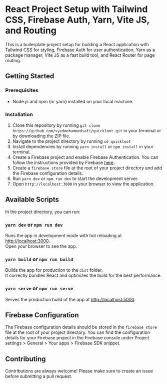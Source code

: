 # React Project Setup with Tailwind CSS, Firebase Auth, Yarn, Vite JS, and Routing

This is a boilerplate project setup for building a React application with Tailwind CSS for styling, Firebase Auth for user authentication, Yarn as a package manager, Vite JS as a fast build tool, and React Router for page routing. 

## Getting Started

### Prerequisites
- Node.js and npm (or yarn) installed on your local machine.

### Installation
1. Clone this repository by running `git clone https://github.com/syedmohammedsafi/quickloot.git` in your terminal or by downloading the ZIP file.
2. Navigate to the project directory by running `cd quickloot`
3. Install dependencies by running `yarn install` or `npm install` in your terminal.
4. Create a Firebase project and enable Firebase Authentication. You can follow the instructions provided by Firebase [here](https://firebase.google.com/docs/auth/web/start).
5. Create a `firebase store` file at the root of your project directory and add the Firebase configuration details.
6. Run `yarn dev` or `npm run dev` to start the development server.
7. Open `http://localhost:3000` in your browser to view the application.


## Available Scripts

In the project directory, you can run:

### `yarn dev` or `npm run dev`

Runs the app in development mode with hot reloading at [http://localhost:3000](http://localhost:3000).\
Open your browser to see the app.

### `yarn build` or `npm run build`

Builds the app for production to the `dist` folder.\
It correctly bundles React and optimizes the build for the best performance.

### `yarn serve` or `npm run serve`

Serves the production build of the app at [http://localhost:5000](http://localhost:5000).

## Firebase Configuration

The Firebase configuration details should be stored in the `firebase store` file at the root of your project directory. You can find the configuration details for your Firebase project in the Firebase console under Project settings > General > Your apps > Firebase SDK snippet.

## Contributing

Contributions are always welcome! Please make sure to create an issue before submitting a pull request.
